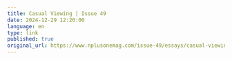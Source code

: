 ```yaml
--- 
title: Casual Viewing | Issue 49
date: 2024-12-29 12:20:00
language: en
type: link
published: true
original_url: https://www.nplusonemag.com/issue-49/essays/casual-viewing/
---
```

